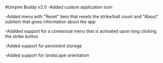 #Umpire Buddy v2.0 -Added custom application icon

-Added menu with "Reset" item that resets the strike/ball count and "About" subitem that gives information about the app

-Addded support for a contextual menu that is activated upon long clicking the strike button

-Added support for persistent storage

-Added support for landscape orientation
